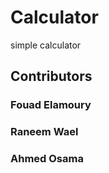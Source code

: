 # Calculator
 simple calculator 

## Contributors
### Fouad Elamoury
### Raneem Wael
### Ahmed Osama
